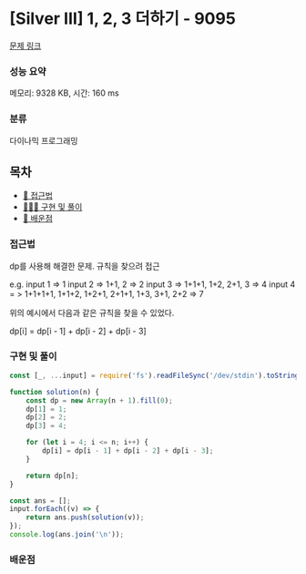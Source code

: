 # [Silver III] 1, 2, 3 더하기 - 9095

[문제 링크](https://www.acmicpc.net/problem/9095)

### 성능 요약

메모리: 9328 KB, 시간: 160 ms

### 분류

다이나믹 프로그래밍

## 목차

-   [🤔 접근법](#접근법)
-   [👨🏻‍💻 구현 및 풀이](#구현-및-풀이)
-   [🫢 배운점](#배운점)

### 접근법

dp를 사용해 해결한 문제. 규칙을 찾으려 접근

e.g.
input 1 => 1
input 2 => 1+1, 2 => 2
input 3 => 1+1+1, 1+2, 2+1, 3 => 4
input 4 = > 1+1+1+1, 1+1+2, 1+2+1, 2+1+1, 1+3, 3+1, 2+2 => 7

위의 예시에서 다음과 같은 규칙을 찾을 수 있었다.

dp[i] = dp[i - 1] + dp[i - 2] + dp[i - 3]

### 구현 및 풀이

```javascript
const [_, ...input] = require('fs').readFileSync('/dev/stdin').toString().trim().split('\n').map(Number);

function solution(n) {
    const dp = new Array(n + 1).fill(0);
    dp[1] = 1;
    dp[2] = 2;
    dp[3] = 4;

    for (let i = 4; i <= n; i++) {
        dp[i] = dp[i - 1] + dp[i - 2] + dp[i - 3];
    }

    return dp[n];
}

const ans = [];
input.forEach((v) => {
    return ans.push(solution(v));
});
console.log(ans.join('\n'));
```

### 배운점
